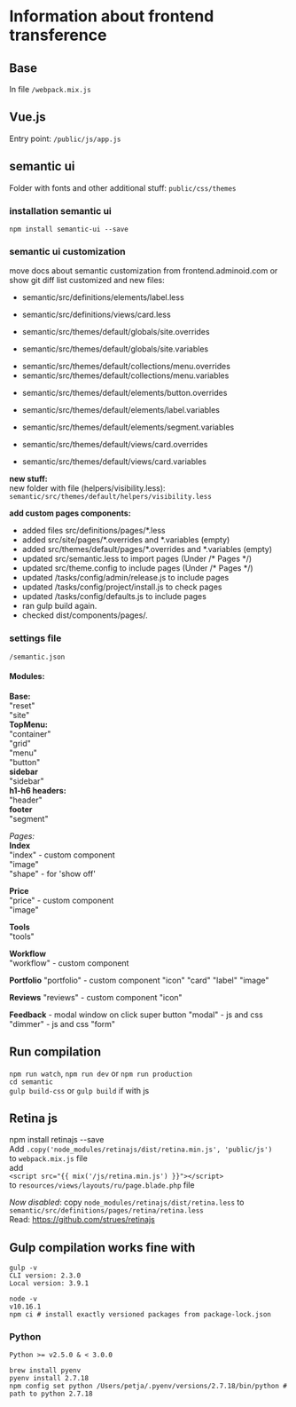 # Information about frontend transference

## Base
In file `/webpack.mix.js`

## Vue.js
Entry point: `/public/js/app.js`

## semantic ui
Folder with fonts and other additional stuff:
`public/css/themes`

### installation semantic ui
```npm install semantic-ui --save```

### semantic ui customization
move docs about semantic customization from frontend.adminoid.com or show git diff
list customized and new files:
*   semantic/src/definitions/elements/label.less
-   semantic/src/definitions/views/card.less

-   semantic/src/themes/default/globals/site.overrides
-   semantic/src/themes/default/globals/site.variables

+   semantic/src/themes/default/collections/menu.overrides
+   semantic/src/themes/default/collections/menu.variables

-   semantic/src/themes/default/elements/button.overrides
*   semantic/src/themes/default/elements/label.variables
-   semantic/src/themes/default/elements/segment.variables

-   semantic/src/themes/default/views/card.overrides
-   semantic/src/themes/default/views/card.variables

**new stuff:**  
new folder with file (helpers/visibility.less):
`semantic/src/themes/default/helpers/visibility.less`  

**add custom pages components:**
- added files src/definitions/pages/*.less
- added src/site/pages/*.overrides and *.variables (empty)
- added src/themes/default/pages/*.overrides and *.variables (empty)
- updated src/semantic.less to import pages (Under /* Pages */)
- updated src/theme.config to include pages (Under /* Pages */)
- updated /tasks/config/admin/release.js to include pages
- updated /tasks/config/project/install.js to check pages
- updated /tasks/config/defaults.js to include pages
- ran gulp build again.
- checked dist/components/pages/*.*

### settings file
`/semantic.json`

#### Modules:  
**Base:**  
"reset"  
"site"  
**TopMenu:**  
"container"  
"grid"  
"menu"  
"button"  
**sidebar**  
"sidebar"  
**h1-h6 headers:**  
"header"  
**footer**  
"segment"

_Pages:_  
**Index**  
"index" - custom component  
"image"  
"shape" - for 'show off'

**Price**  
"price" - custom component  
"image"

**Tools**  
"tools"

**Workflow**  
"workflow" - custom component

**Portfolio**
"portfolio" - custom component
"icon"
"card"
"label"
"image"

**Reviews**
"reviews" - custom component
"icon"

**Feedback** - modal window on click super button
"modal" - js and css
"dimmer" - js and css
"form"

## Run compilation
`npm run watch`, `npm run dev` or `npm run production`  
`cd semantic`  
`gulp build-css` or `gulp build` if with js  

## Retina js
npm install retinajs --save  
Add `.copy('node_modules/retinajs/dist/retina.min.js', 'public/js')`  
to `webpack.mix.js` file  
add  
```<script src="{{ mix('/js/retina.min.js') }}"></script>```  
to `resources/views/layouts/ru/page.blade.php` file  

_Now disabled_:
copy `node_modules/retinajs/dist/retina.less` to `semantic/src/definitions/pages/retina/retina.less`  
Read: https://github.com/strues/retinajs

## Gulp compilation works fine with
```shell
gulp -v
CLI version: 2.3.0
Local version: 3.9.1
```
```shell
node -v
v10.16.1
npm ci # install exactly versioned packages from package-lock.json
```

### Python
`Python >= v2.5.0 & < 3.0.0`
```shell
brew install pyenv
pyenv install 2.7.18
npm config set python /Users/petja/.pyenv/versions/2.7.18/bin/python # path to python 2.7.18
```